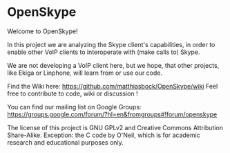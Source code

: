 OpenSkype
=========

Welcome to OpenSkype!

In this project we are analyzing the Skype client's capabilities,
in order to enable other VoIP clients
to interoperate with (make calls to) Skype.

We are not developing a VoIP client here,
but we hope, that other projects, like Ekiga or Linphone,
will learn from or use our code.

Find the Wiki here:
 https://github.com/matthiasbock/OpenSkype/wiki
Feel free to contribute to code, wiki or discussion !

You can find our mailing list on Google Groups:
 https://groups.google.com/forum/?hl=en&fromgroups#!forum/openskype

The license of this project is GNU GPLv2 and Creative Commons Attribution Share-Alike.
Exception: the C code by O'Neil, which is for academic research and educational purposes only.


